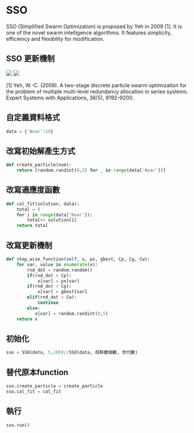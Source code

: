 # SSO
SSO (Simplified Swarm Optimization) is proposed by Yeh in 2009 [1]. It is one of the novel swarm intelligence algorithms. It features simplicity, efficiency and flexibility for modification.

## SSO 更新機制
<img src="https://latex.codecogs.com/png.latex? \begin{equation}\LARGE
X_{t+1,i,j}=
\left\{
             \begin{array}{lr}
             p\small_{gBest,j} \LARGE\  \ \  if\ \rho_{[0,1]}\epsilon [0,C_g)\\
             p\small_{i,j} \LARGE\  \ \ \ \ \ if\ \rho_{[0,1]}\epsilon [C_g,C_p)\\
            x\small_{t,i,j} \LARGE\  \ \ \ \  if\ \rho_{[0,1]}\epsilon [Cp,C_w)\\
            x\small_{gBest,j} \LARGE\  \ \  if\ \rho_{[0,1]}\epsilon [Cw,1]\\ 
             \end{array}
\right.
\end{equation}">
![](https://i.imgur.com/RYayQ1m.png)

[1] Yeh, W.-C. (2009). A two-stage discrete particle swarm optimization for the problem of multiple multi-level redundancy allocation in series systems. Expert Systems with Applications, 36(5), 9192–9200. 

## 自定義資料格式
```python
data = {'Nvar':10} 
```
## 改寫初始解產生方式
```python
def create_particle(num):
    return [random.randint(0,5) for _ in range(data['Nvar'])]
```
## 改寫適應度函數
```python
def cal_fit(solution, data):
    total = 0
    for i in range(data['Nvar']):    
        total+= solution[i]
    return total 
```
## 改寫更新機制
```python
def step_wise_function(self, x, px, gbest, Cp, Cg, Cw):
    for var, value in enumerate(x):
        rnd_dot = random.random()
        if(rnd_dot < Cp):
            x[var] = px[var]
        if(rnd_dot < Cg):
            x[var] = gbest[var]
        elif(rnd_dot < Cw):
            continue
        else:
           x[var] = random.randint(0,5)
    return x
```
## 初始化
```python
sso = SSO(data, 5,100)//SSO(data, 母群體個數, 世代數)
```
## 替代原本function
```python
sso.create_particle = create_particle
sso.cal_fit = cal_fit
```
## 執行
```python
sso.run()
```



